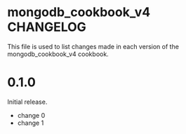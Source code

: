 # mongodb_cookbook_v4 CHANGELOG

This file is used to list changes made in each version of the mongodb_cookbook_v4 cookbook.

# 0.1.0

Initial release.

- change 0
- change 1

